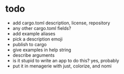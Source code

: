 # todo

- add cargo.toml description, license, repository
- any other cargo.toml fields?
- add example aliases
- pick a description emoji
- publish to cargo
- give examples in help string
- describe arguments
- is it stupid to write an app to do this? yes, probably
- put it in menagerie with just, colorize, and nomi
